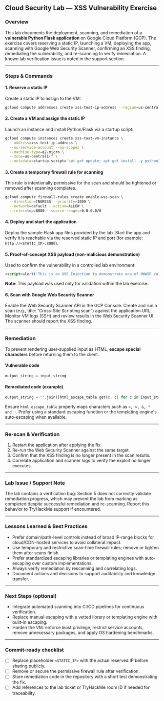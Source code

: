 ## Cloud Security Lab — XSS Vulnerability Exercise

### Overview

This lab documents the deployment, scanning, and remediation of a **vulnerable Python Flask application** on Google Cloud Platform (GCP). The exercise covers reserving a static IP, launching a VM, deploying the app, scanning with Google Web Security Scanner, confirming an XSS finding, remediating the vulnerability, and re-scanning to verify remediation. A known lab verification issue is noted in the support section.

-----

### Steps & Commands

#### 1\. Reserve a static IP

Create a static IP to assign to the VM:

```bash
gcloud compute addresses create xss-test-ip-address --region=us-central1
```

#### 2\. Create a VM and assign the static IP

Launch an instance and install Python/Flask via a startup script:

```bash
gcloud compute instances create xss-test-vm-instance \
  --address=xss-test-ip-address \
  --no-service-account --no-scopes \
  --machine-type=e2-micro \
  --zone=us-central1-f \
  --metadata=startup-script='apt-get update; apt-get install -y python3-flask'
```

#### 3\. Create a temporary firewall rule for scanning

This rule is intentionally permissive for the scan and should be tightened or removed after scanning completes.

```bash
gcloud compute firewall-rules create enable-wss-scan \
  --direction=INGRESS --priority=1000 \
  --network=default --action=ALLOW \
  --rules=tcp:8080 --source-ranges=0.0.0.0/0
```

#### 4\. Deploy and start the application

Deploy the sample Flask app files provided by the lab. Start the app and verify it is reachable via the reserved static IP and port (for example: `http://<STATIC_IP>:8080`).

#### 5\. Proof-of-concept XSS payload (non-malicious demonstration)

Used to confirm the vulnerability in a controlled lab environment:

```html
<script>alert('This is an XSS Injection to demonstrate one of OWASP vulnerabilities')</script>
```

**Note:** This payload was used only for validation within the lab exercise.

#### 6\. Scan with Google Web Security Scanner

Enable the Web Security Scanner API in the GCP Console. Create and run a scan (e.g., title: “Cross-Site Scripting scan”) against the application URL. Monitor VM logs (SSH) and review results in the Web Security Scanner UI. The scanner should report the XSS finding.

-----

### Remediation

To prevent rendering user-supplied input as HTML, **escape special characters** before returning them to the client.

#### Vulnerable code

```python
output_string = input_string
```

#### Remediated code (example)

```python
output_string = "".join([html_escape_table.get(c, c) for c in input_string])
```

Ensure `html_escape_table` properly maps characters such as `<, >, &, " and '`. Prefer using a standard escaping function or the templating engine's auto-escaping when available.

-----

### Re-scan & Verification

1.  Restart the application after applying the fix.
2.  Re-run the Web Security Scanner against the same target.
3.  Confirm that the XSS finding is no longer present in the scan results.
4.  Correlate application and scanner logs to verify the exploit no longer executes.

-----

### Lab Issue / Support Note

The lab contains a verification bug: Section 5 does not correctly validate remediation progress, which may prevent the lab from marking as completed despite successful remediation and re-scanning. Report this behavior to TryHackMe support if encountered.

-----

### Lessons Learned & Best Practices

  - Prefer domain/path-level controls instead of broad IP-range blocks for cloud/CDN-hosted services to avoid collateral impact.
  - Use temporary and restrictive scan-time firewall rules; remove or tighten them after scans finish.
  - Prefer standardized escaping libraries or templating engines with auto-escaping over custom implementations.
  - Always verify remediation by rescanning and correlating logs.
  - Document actions and decisions to support auditability and knowledge transfer.

-----

### Next Steps (optional)

  - Integrate automated scanning into CI/CD pipelines for continuous verification.
  - Replace manual escaping with a vetted library or templating engine with built-in escaping.
  - Harden the VM: enforce least privilege, restrict service accounts, remove unnecessary packages, and apply OS hardening benchmarks.

-----

### Commit-ready checklist

  - [ ] Replace placeholder `<STATIC_IP>` with the actual reserved IP before sharing publicly.
  - [ ] Remove or secure the permissive firewall rule after verification.
  - [ ] Store remediation code in the repository with a short test demonstrating the fix.
  - [ ] Add references to the lab ticket or TryHackMe room ID if needed for traceability.
